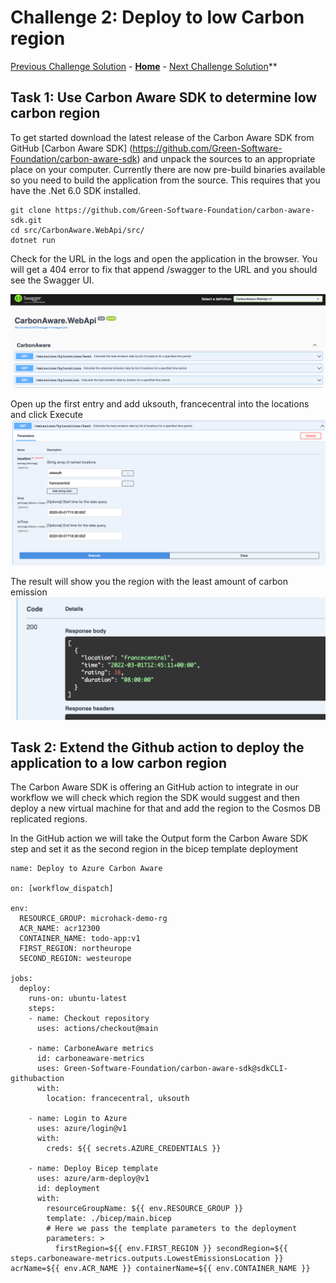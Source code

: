 # Challenge 2: Deploy to low Carbon region

[Previous Challenge Solution](./01-Multi-Region-Deployment.md) - **[Home](../README.md)** - [Next Challenge Solution](./03-Improve-API-Efficiency-solution.md)**

## Task 1: Use Carbon Aware SDK to determine low carbon region

To get started download the latest release of the Carbon Aware SDK from GitHub [Carbon Aware SDK] (https://github.com/Green-Software-Foundation/carbon-aware-sdk) and unpack the sources to an appropriate place on your computer.
Currently there are now pre-build binaries available so you need to build the application from the source.
This requires that you have the .Net 6.0 SDK installed.
```
git clone https://github.com/Green-Software-Foundation/carbon-aware-sdk.git
cd src/CarbonAware.WebApi/src/
dotnet run
```
Check for the URL in the logs and open the application in the browser. You will get a 404 error to fix that append /swagger to the URL and you should see the Swagger UI.

![Carbon Aware WebApi](../images/carbon-aware-sdk1.png)

Open up the first entry and add uksouth, francecentral into the locations and click Execute
![Carbon Aware WebApi](../images/carbon-aware-sdk2.png)

The result will show you the region with the least amount of carbon emission
![Carbon Aware WebApi](../images/carbon-aware-sdk3.png)


## Task 2: Extend the Github action to deploy the application to a low carbon region

The Carbon Aware SDK is offering an GitHub action to integrate in our workflow we will check which region the SDK would suggest and then deploy a new virtual machine for that and add the region to the Cosmos DB replicated regions.

In the GitHub action we will take the Output form the Carbon Aware SDK step and set it as the second region in the bicep template deployment

```
name: Deploy to Azure Carbon Aware

on: [workflow_dispatch]

env:
  RESOURCE_GROUP: microhack-demo-rg
  ACR_NAME: acr12300
  CONTAINER_NAME: todo-app:v1
  FIRST_REGION: northeurope
  SECOND_REGION: westeurope

jobs:
  deploy:
    runs-on: ubuntu-latest
    steps:
    - name: Checkout repository
      uses: actions/checkout@main

    - name: CarboneAware metrics
      id: carboneaware-metrics
      uses: Green-Software-Foundation/carbon-aware-sdk@sdkCLI-githubaction
      with:
        location: francecentral, uksouth

    - name: Login to Azure
      uses: azure/login@v1
      with:
        creds: ${{ secrets.AZURE_CREDENTIALS }}

    - name: Deploy Bicep template
      uses: azure/arm-deploy@v1
      id: deployment
      with:
        resourceGroupName: ${{ env.RESOURCE_GROUP }}
        template: ./bicep/main.bicep
        # Here we pass the template parameters to the deployment
        parameters: >
          firstRegion=${{ env.FIRST_REGION }} secondRegion=${{ steps.carboneaware-metrics.outputs.LowestEmissionsLocation }} acrName=${{ env.ACR_NAME }} containerName=${{ env.CONTAINER_NAME }}
```
